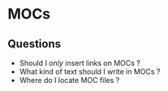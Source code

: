 # MOCs
## Questions
- Should I *only* insert links on MOCs ?
- What kind of text should I write in MOCs ?
- Where do I locate MOC files ?